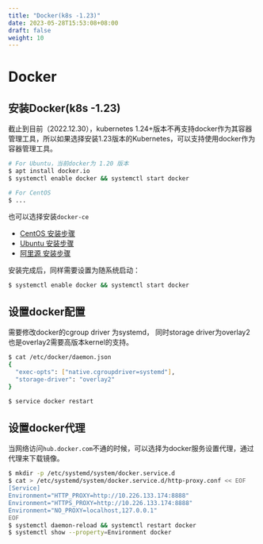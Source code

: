 ```yaml
---
title: "Docker(k8s -1.23)"
date: 2023-05-28T15:53:08+08:00
draft: false
weight: 10
---
```


# Docker


## 安装Docker(k8s -1.23)

截止到目前（2022.12.30），kubernetes 1.24+版本不再支持docker作为其容器管理工具，所以如果选择安装1.23版本的Kubernetes，可以支持使用docker作为容器管理工具。

```bash
# For Ubuntu，当前docker为 1.20 版本
$ apt install docker.io
$ systemctl enable docker && systemctl start docker

# For CentOS
$ ...
```

也可以选择安装`docker-ce`

- [CentOS 安装步骤](https://docs.docker.com/engine/install/centos/)
- [Ubuntu 安装步骤](https://docs.docker.com/engine/install/ubuntu/)
- [阿里源 安装步骤](https://developer.aliyun.com/mirror/docker-ce?spm=a2c6h.13651102.0.0.3e221b111whW4T)

安装完成后，同样需要设置为随系统启动：

```bash
$ systemctl enable docker && systemctl start docker
```

## 设置docker配置

需要修改docker的cgroup driver 为systemd， 同时storage driver为overlay2 也是overlay2需要高版本kernel的支持。

```bash
$ cat /etc/docker/daemon.json
{
  "exec-opts": ["native.cgroupdriver=systemd"],
  "storage-driver": "overlay2"
}

$ service docker restart
```

## 设置docker代理

当网络访问`hub.docker.com`不通的时候，可以选择为docker服务设置代理，通过代理来下载镜像。

```bash
$ mkdir -p /etc/systemd/system/docker.service.d
$ cat > /etc/systemd/system/docker.service.d/http-proxy.conf << EOF
[Service]
Environment="HTTP_PROXY=http://10.226.133.174:8888"
Environment="HTTPS_PROXY=http://10.226.133.174:8888"
Environment="NO_PROXY=localhost,127.0.0.1"
EOF
$ systemctl daemon-reload && systemctl restart docker 
$ systemctl show --property=Environment docker
```